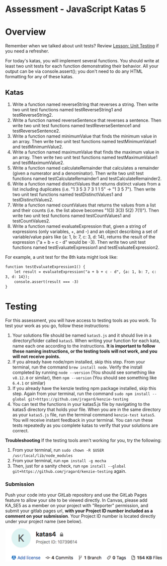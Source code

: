 # Assessment - JavaScript Katas 5

# Overview

Remember when we talked about unit tests?  Review [Lesson: Unit Testing](https://my.kenzie.academy/courses/20/assignments/1633) if you need a refresher.

For today's katas, you will implement several functions. You should write at least two unit tests for each function demonstrating their behavior. All your output can be via console.assert(); you don't need to do any HTML formatting for any of these katas.

## Katas

1. Write a function named reverseString that reverses a string. Then write two unit test functions named testReverseString1 and testReverseString2.
2. Write a function named reverseSentence that reverses a sentence. Then write two unit test functions named testReverseSentence1 and testReverseSentence2.
3. Write a function named minimumValue that finds the minimum value in an array. Then write two unit test functions named testMinimumValue1 and testMinimumValue2.
4. Write a function named maximumValue that finds the maximum value in an array. Then write two unit test functions named testMaximumValue1 and testMaximumValue2.
5. Write a function named calculateRemainder that calculates a remainder (given a numerator and a denominator). Then write two unit test functions named testCalculateRemainder1 and testCalculateRemainder2.
6. Write a function named distinctValues that returns distinct values from a list including duplicates (i.e. "1 3 5 3 7 3 1 1 5" -> "1 3 5 7"). Then write two unit test functions named testDistinctValues1 and testDistinctValues2.
7. Write a function named countValues that returns the values from a list and their counts (i.e. the list above becomes "1(3) 3(3) 5(2) 7(1)"). Then write two unit test functions named testCountValues1 and testCountValues2.
8. Write a function named evaluateExpression that, given a string of expressions (only variables, +, and -) and an object describing a set of variable/value pairs like {a: 1, b: 7, c: 3, d: 14}, returns the result of the expression ("a + b + c - d" would be -3). Then write two unit test functions named testEvaluateExpression1 and testEvaluateExpression2.

For example, a unit test for the 8th kata might look like:

```
function testEvaluateExpression1() {
    let result = evaluateExpression("a + b + c - d", {a: 1, b: 7, c: 3, d: 14});
    console.assert(result === -3)
}
```

# Testing #

For this assessment, you will have access to testing tools as you work.  To test your work as you go, follow these instructions:

1. Your solutions file should be named `katas5.js` and it should live in a directory/folder called `katas5`.  When writing your function for each kata, name each one according to the instructions.  **It is important to follow these naming instructions, or the testing tools will not work, and you will not receive points.**
2. If you already have node/npm installed, skip this step.  From your terminal, run the command `brew install node`. Verify the install completed by running `node --version` (You should see something like `v8.12.0` or similar), then `npm --version` (You should see something like `6.4.1` or similar)
3. If you already have the kenzie testing npm package installed, skip this step.  Again from your terminal, run the command `sudo npm install --global git+https://github.com/jragard/kenzie-testing`
4. You can test the functions in your katas5.js file by navigating to the katas5 directory that holds your file.  When you are in the same directory as your `katas5.js` file, run the terminal command `kenzie-test katas5`.  You will receive instant feedback in your terminal.  You can run these tests repeatedly as you complete katas to verify that your solutions are correct.

**Troubleshooting** If the testing tools aren't working for you, try the following:
1. From your terminal, run `sudo chown -R $USER /usr/local/lib/node_modules`
2. From your terminal, run `npm install -g mocha`
3. Then, just for a sanity check, run `npm install --global git+https://github.com/jragard/kenzie-testing` again.

### Submission ###

Push your code into your GitLab repository and use the GitLab Pages feature to allow your site to be viewed directly. In Canvas, please add KA_SE5 as a member on your project with "Reporter" permission, and submit your gitlab pages url, **with your Project ID number included as a comment on your submission**.  Your Project ID number is located directly under your project name (see below).

![](project_id.png)

